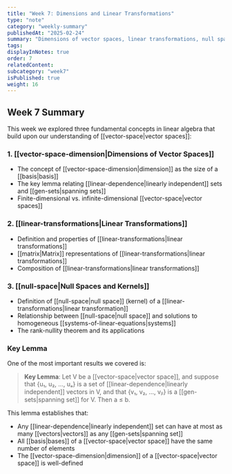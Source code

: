 ```yaml
---
title: "Week 7: Dimensions and Linear Transformations"
type: "note"
category: "weekly-summary"
publishedAt: "2025-02-24"
summary: "Dimensions of vector spaces, linear transformations, null spaces"
tags: 
displayInNotes: true
order: 7
relatedContent:
subcategory: "week7"
isPublished: true
weight: 16
---
```

## Week 7 Summary

This week we explored three fundamental concepts in linear algebra that build upon our understanding of [[vector-space|vector spaces]]:

### 1. [[vector-space-dimension|Dimensions of Vector Spaces]]

- The concept of [[vector-space-dimension|dimension]] as the size of a [[basis|basis]]
- The key lemma relating [[linear-dependence|linearly independent]] sets and [[gen-sets|spanning sets]]
- Finite-dimensional vs. infinite-dimensional [[vector-space|vector spaces]]

### 2. [[linear-transformations|Linear Transformations]]

- Definition and properties of [[linear-transformations|linear transformations]]
- [[matrix|Matrix]] representations of [[linear-transformations|linear transformations]]
- Composition of [[linear-transformations|linear transformations]]

### 3. [[null-space|Null Spaces and Kernels]]

- Definition of [[null-space|null space]] (kernel) of a [[linear-transformations|linear transformation]]
- Relationship between [[null-space|null space]] and solutions to homogeneous [[systems-of-linear-equations|systems]]
- The rank-nullity theorem and its applications

### Key Lemma

One of the most important results we covered is:

> **Key Lemma**: Let V be a [[vector-space|vector space]], and suppose that {u₁, u₂, ..., uₐ} is a set of [[linear-dependence|linearly independent]] vectors in V, and that {v₁, v₂, ..., vᵦ} is a [[gen-sets|spanning set]] for V. Then a ≤ b.

This lemma establishes that:
- Any [[linear-dependence|linearly independent]] set can have at most as many [[vectors|vectors]] as any [[gen-sets|spanning set]]
- All [[basis|bases]] of a [[vector-space|vector space]] have the same number of elements
- The [[vector-space-dimension|dimension]] of a [[vector-space|vector space]] is well-defined
